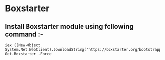 # Boxstarter

## Install Boxstarter module using following command :-
```
iex ((New-Object System.Net.WebClient).DownloadString('https://boxstarter.org/bootstrapper.ps1')); Get-Boxstarter -Force
```
